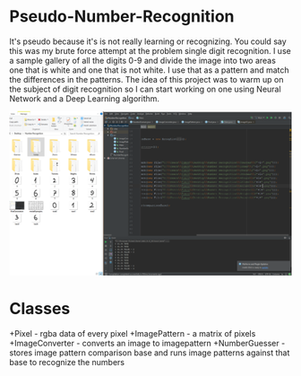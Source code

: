 # Pseudo-Number-Recognition

It's pseudo because it's is not really learning or recognizing.
You could say this was my brute force attempt at the problem single digit recognition.
I use a sample gallery of all the digits 0-9 and divide the image into  two areas one that is white
and one that is not white. I use that as a pattern and match the differences in the patterns.
The idea of this project was to warm up on the subject of digit recognition so I can start working on one using Neural Network and a Deep Learning algorithm.

![alt tag](https://raw.githubusercontent.com/zakupower/Pseudo-Number-Recognition/master/Samples/New%20folder/secondGeneration.png)

# Classes
+Pixel - rgba data of every pixel
+ImagePattern - a matrix of pixels
+ImageConverter - converts an image to imagepattern
+NumberGuesser - stores image pattern comparison base and runs image patterns against that base to recognize the numbers
